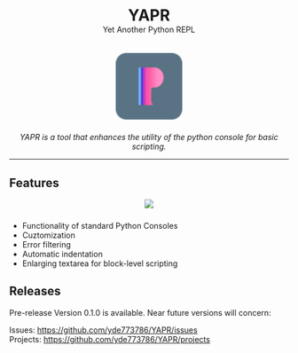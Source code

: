 <div align="center"><h1 style="margin-bottom:0">YAPR</h1>
Yet Another Python REPL</div>

<p align="center">
  <img style="margin:20px;" src="./resources/icons/256x256.png" alt="YAPR-logo" width="120px" height="120px"/>
  <br>
  <i>YAPR is a tool that enhances the utility of the python console for basic scripting.</i>
  <br>
</p>
<hr>

## Features
<div align="center" style="margin-bottom:20px"><img src="./resources/demo/demo.gif"></div>

* Functionality of standard Python Consoles
* Cuztomization
* Error filtering
* Automatic indentation
* Enlarging textarea for block-level scripting

## Releases
 Pre-release Version 0.1.0 is available. Near future versions will concern:

Issues: https://github.com/yde773786/YAPR/issues <br>
Projects: https://github.com/yde773786/YAPR/projects
